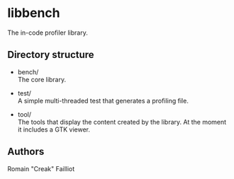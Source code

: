 libbench
========

The in-code profiler library.

Directory structure
-------------------

* bench/  
  The core library.

* test/  
  A simple multi-threaded test that generates a profiling file.

* tool/  
  The tools that display the content created by the library. At the moment it includes a GTK 
viewer.

Authors
-------

Romain "Creak" Failliot
